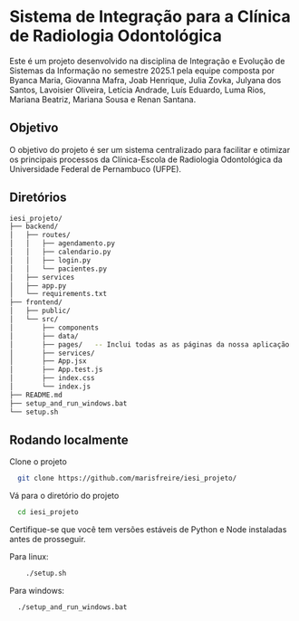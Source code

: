 # Sistema de Integração para a Clínica de Radiologia Odontológica
Este é um projeto desenvolvido na disciplina de Integração e Evolução de Sistemas da Informação no semestre 2025.1 pela equipe composta por Byanca Maria, Giovanna Mafra, Joab Henrique, Julia Zovka, Julyana dos Santos, Lavoisier Oliveira, Letícia Andrade, Luís Eduardo, Luma Rios, Mariana Beatriz, Mariana Sousa e Renan Santana.

## Objetivo

O objetivo do projeto é ser um sistema centralizado para facilitar e otimizar os principais processos da Clínica-Escola de Radiologia Odontológica da Universidade Federal de Pernambuco (UFPE).

## Diretórios
```bash
iesi_projeto/
├── backend/
│   ├── routes/
│   │   ├── agendamento.py
│   │   ├── calendario.py
│   │   ├── login.py
│   │   └── pacientes.py  
│   ├── services
│   ├── app.py
│   └── requirements.txt
├── frontend/
│   ├── public/
│   └── src/
│       ├── components
│       ├── data/
│       ├── pages/   -- Inclui todas as as páginas da nossa aplicação
│       ├── services/
│       ├── App.jsx
│       ├── App.test.js
│       ├── index.css
│       └── index.js
├── README.md
├── setup_and_run_windows.bat
└── setup.sh
``` 

## Rodando localmente

Clone o projeto

```bash
  git clone https://github.com/marisfreire/iesi_projeto/
```

Vá para o diretório do projeto
```bash
  cd iesi_projeto
```

Certifique-se que você tem versões estáveis de Python e Node instaladas antes de prosseguir.

Para linux:
```bash
    ./setup.sh
```

Para windows:

```bash
  ./setup_and_run_windows.bat
```

